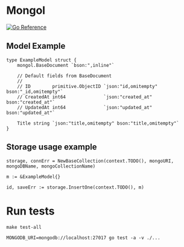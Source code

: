 # Mongol

[![Go Reference](https://pkg.go.dev/badge/github.com/wajox/mongol.svg)](https://pkg.go.dev/github.com/wajox/mongol)

## Model Example
```golang
type ExampleModel struct {
	mongol.BaseDocument `bson:",inline"`

    // Default fields from BaseDocument
    //
	// ID        primitive.ObjectID `json:"id,omitempty" bson:"_id,omitempty"`
	// CreatedAt int64              `json:"created_at" bson:"created_at"`
	// UpdatedAt int64              `json:"updated_at" bson:"updated_at"`

	Title string `json:"title,omitempty" bson:"title,omitempty"`
}
```

## Storage usage example
```golang
storage, connErr = NewBaseCollection(context.TODO(), mongoURI, mongoDBName, mongoCollectionName)

m := &ExampleModel{}

id, saveErr := storage.InsertOne(context.TODO(), m)
```

# Run tests

```
make test-all
```

```
MONGODB_URI=mongodb://localhost:27017 go test -a -v ./...
```